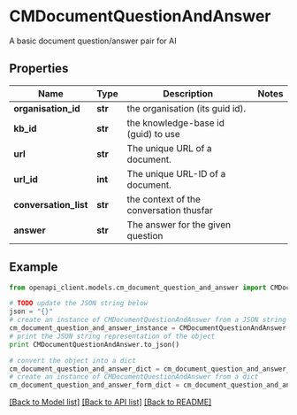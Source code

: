 # CMDocumentQuestionAndAnswer

A basic document question/answer pair for AI

## Properties
Name | Type | Description | Notes
------------ | ------------- | ------------- | -------------
**organisation_id** | **str** | the organisation (its guid id). | 
**kb_id** | **str** | the knowledge-base id (guid) to use | 
**url** | **str** | The unique URL of a document. | 
**url_id** | **int** | The unique URL-ID of a document. | 
**conversation_list** | **str** | the context of the conversation thusfar | 
**answer** | **str** | The answer for the given question | 

## Example

```python
from openapi_client.models.cm_document_question_and_answer import CMDocumentQuestionAndAnswer

# TODO update the JSON string below
json = "{}"
# create an instance of CMDocumentQuestionAndAnswer from a JSON string
cm_document_question_and_answer_instance = CMDocumentQuestionAndAnswer.from_json(json)
# print the JSON string representation of the object
print CMDocumentQuestionAndAnswer.to_json()

# convert the object into a dict
cm_document_question_and_answer_dict = cm_document_question_and_answer_instance.to_dict()
# create an instance of CMDocumentQuestionAndAnswer from a dict
cm_document_question_and_answer_form_dict = cm_document_question_and_answer.from_dict(cm_document_question_and_answer_dict)
```
[[Back to Model list]](../README.md#documentation-for-models) [[Back to API list]](../README.md#documentation-for-api-endpoints) [[Back to README]](../README.md)


